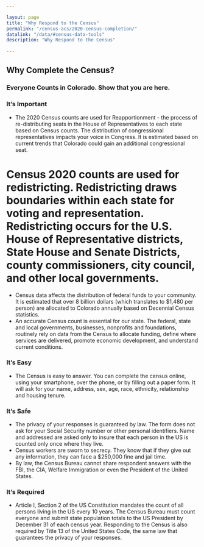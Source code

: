 ```yaml
---

layout: page
title: "Why Respond to the Census"
permalink: "/census-acs/2020-census-completion/"
datalink: "/data/#census-data-tools"
description: "Why Respond to the Census"
    
---
```


## Why Complete the Census?

### Everyone Counts in Colorado.  Show that you are here.

### It’s Important
* The 2020 Census counts are used for Reapportionment - the process of re-distributing seats in the House of Representatives to each state based on Census counts. The distribution of congressional representatives impacts your voice in Congress.  It is estimated based on current trends that Colorado could gain an additional congressional seat.
#	Census 2020 counts are used for redistricting.  Redistricting draws boundaries within each state for voting and representation.  Redistricting occurs for the U.S. House of Representative districts, State House and Senate Districts, county commissioners, city council, and other local governments.
*	Census data affects the distribution of federal funds to your community.  It is estimated that over 8 billion dollars (which translates to $1,480 per person) are allocated to Colorado annually based on Decennial Census statistics.  
*	An accurate Census count is essential for our state. The federal, state and local governments, businesses, nonprofits and foundations, routinely rely on data from the Census to allocate funding, define where services are delivered, promote economic development, and understand current conditions.

### It’s Easy 
*	The Census is easy to answer.  You can complete the census online, using your smartphone, over the phone, or by filling out a paper form.  It will ask for your name, address, sex, age, race, ethnicity, relationship and housing tenure. 

### It’s Safe
*	The privacy of your responses is guaranteed by law.  The form does not ask for your Social Security number or other personal identifiers.  Name and addressed are asked only to insure that each person in the US is counted only once where they live.  
*	Census workers are sworn to secrecy. They know that if they give out any information, they can face a $250,000 fine and jail time.
*	By law, the Census Bureau cannot share respondent answers with the FBI, the CIA, Welfare Immigration or even the President of the United States.

### It’s Required
*	Article I, Section 2 of the US Constitution mandates the count of all persons living in the US every 10 years.  The Census Bureau must count everyone and submit state population totals to the US President by December 31 of each census year.  Responding to the Census is also required by Title 13 of the United States Code, the same law that guarantees the privacy of your responses. 


